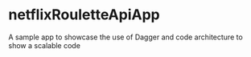 # netflixRouletteApiApp
A sample app to showcase the use of Dagger and code architecture to show a scalable code
